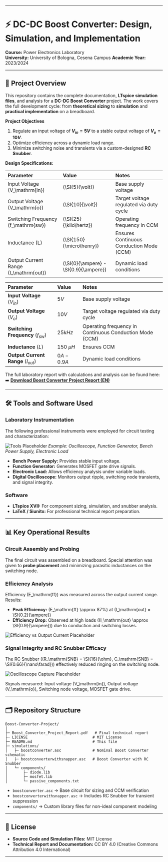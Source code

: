 
---

# ⚡ DC-DC Boost Converter: Design, Simulation, and Implementation

**Course:** Power Electronics Laboratory  
**University:** University of Bologna, Cesena Campus 
**Academic Year:** 2023/2024  

---

## 📌 Project Overview

This repository contains the complete documentation, **LTspice simulation files**, and analysis for a **DC-DC Boost Converter** project. The work covers the full development cycle: from **theoretical sizing** to **simulation** and **practical implementation** on a breadboard.

**Project Objectives**

1.  Regulate an input voltage of **$V_{in} = 5 V$** to a stable output voltage of **$V_{o} = 10 V$**.
2.  Optimize efficiency across a dynamic load range.
3.  Minimize switching noise and transients via a custom-designed **RC Snubber**.


**Design Specifications:**

| Parameter                             | Value                                 | Notes                                    |
| :------------------------------------ | :------------------------------------ | :--------------------------------------- |
| Input Voltage (V_\mathrm{in})         | (\SI{5}{\volt})                       | Base supply voltage                      |
| Output Voltage (V_\mathrm{o})         | (\SI{10}{\volt})                      | Target voltage regulated via duty cycle  |
| Switching Frequency (f_\mathrm{sw})   | (\SI{25}{\kilo\hertz})                | Operating frequency in CCM               |
| Inductance (L)                        | (\SI{150}{\micro\henry})              | Ensures Continuous Conduction Mode (CCM) |
| Output Current Range (I_\mathrm{out}) | (\SI{0}{\ampere} - \SI{0.9}{\ampere}) | Dynamic load conditions                  |



| Parameter                            | Value         | Notes                                                   |
| :----------------------------------- | :------------ | :------------------------------------------------------ |
| **Input Voltage** ($V_{in}$)         | $5 V$         | Base supply voltage                                     |
| **Output Voltage** ($V_{o}$)         | $10 V$        | Target voltage regulated via duty cycle                 |
| **Switching Frequency** ($f_{sw}$)   | $25 kHz$      | Operating frequency in Continuous Conduction Mode (CCM) |
| **Inductance** ($L$)                 | $150 \ \mu H$ | Ensures CCM                                             |
| **Output Current Range** ($I_{out}$) | $0 A - 0.9 A$ | Dynamic load conditions                                 |





The full laboratory report with calculations and analysis can be found here:
➡️ **[Download Boost Converter Project Report (EN)](Boost_Converter_Project_Report.pdf)**

---

## 🛠️ Tools and Software Used

### Laboratory Instrumentation

The following professional instruments were employed for circuit testing and characterization:

![Tools Placeholder](https://via.placeholder.com/600x300?text=Laboratory+Instruments)
*Example: Oscilloscope, Function Generator, Bench Power Supply, Electronic Load*

* **Bench Power Supply:** Provides stable input voltage.
* **Function Generator:** Generates MOSFET gate drive signals.
* **Electronic Load:** Allows efficiency analysis under variable loads.
* **Digital Oscilloscope:** Monitors output ripple, switching node transients, and signal integrity.

### Software

* **LTspice XVII:** For component sizing, simulation, and snubber analysis.
* **LaTeX / Siunitx:** For professional technical report preparation.

---

## 📊 Key Operational Results

### Circuit Assembly and Probing

The final circuit was assembled on a breadboard. Special attention was given to **probe placement** and minimizing parasitic inductances on the switching node.

### Efficiency Analysis

Efficiency (E_\mathrm{ff}) was measured across the output current range. Results:

* **Peak Efficiency:** (E_\mathrm{ff} \approx 87%) at (I_\mathrm{out} = \SI{0.2}{\ampere})
* **Efficiency Drop:** Observed at high loads ((I_\mathrm{out} \approx \SI{0.9}{\ampere})) due to conduction and switching losses.

![Efficiency vs Output Current Placeholder](https://via.placeholder.com/600x400?text=Efficiency+vs+Iout)

### Signal Integrity and RC Snubber Efficacy

The RC Snubber ((R_\mathrm{SNB} = \SI{16}{\ohm}, C_\mathrm{SNB} = \SI{0.66}{\nano\farad})) effectively reduced ringing on the switching node.

![Oscilloscope Capture Placeholder](https://via.placeholder.com/600x400?text=Oscilloscope+Signals)

Signals measured: Input voltage (V_\mathrm{in}), Output voltage (V_\mathrm{o}), Switching node voltage, MOSFET gate drive.

---

## 🗂️ Repository Structure

```
Boost-Converter-Project/
│
├─ Boost_Converter_Project_Report.pdf   # Final technical report
├─ LICENSE                             # MIT License
├─ README.md                           # This file
├─ simulations/
│   ├─ boostconverter.asc              # Nominal Boost Converter schematic
│   ├─ boostconverterwithsnapper.asc   # Boost Converter with RC Snubber
│   └─ components/
│       ├─ diode.lib
│       ├─ mosfet.lib
│       └─ passive_components.txt
```

* `boostconverter.asc` → Base circuit for sizing and CCM verification
* `boostconverterwithsnapper.asc` → Includes RC Snubber for transient suppression
* `components/` → Custom library files for non-ideal component modeling

---

## 📜 License

* **Source Code and Simulation Files:** MIT License
* **Technical Report and Documentation:** CC BY 4.0 (Creative Commons Attribution 4.0 International)

---
